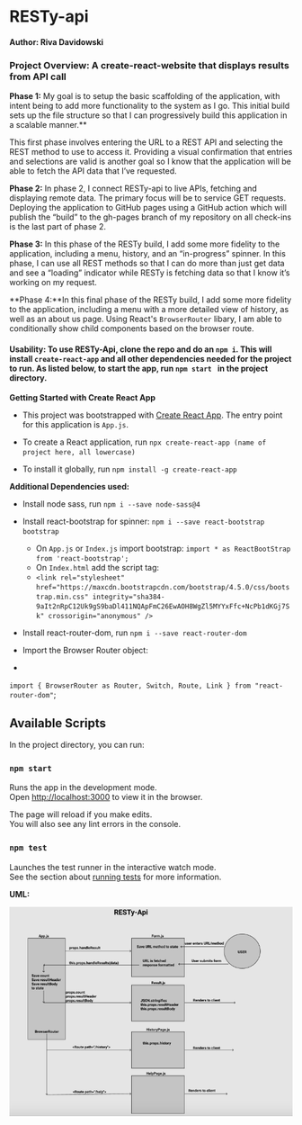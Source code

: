 # RESTy-api

#### Author: Riva Davidowski

### Project Overview: A create-react-website that displays results from API call

**Phase 1:** My goal is to setup the basic scaffolding of the application, with intent being to add more functionality to the system as I go. This initial build sets up the file structure so that I can progressively build this application in a scalable manner.**

This first phase involves entering the URL to a REST API and selecting the REST method to use to access it. Providing a visual confirmation that  entries and selections are valid is another goal so I know that the application will be able to fetch the API data that I’ve requested.

**Phase 2:** In phase 2, I connect RESTy-api to live APIs, fetching and displaying remote data. The primary focus will be to service GET requests. Deploying the application to GitHub pages using a GitHub action which will publish the “build” to the gh-pages branch of my repository on all check-ins is the last part of phase 2.

**Phase 3:** In this phase of the RESTy build, I add some more fidelity to the application, including a menu, history, and an “in-progress” spinner. In this phase, I can use all REST methods so that I can do more than just get data and see a “loading” indicator while RESTy is fetching data so that I know it’s working on my request.

**Phase 4:**In this final phase of the RESTy build, I add some more fidelity to the application, including a menu with a more detailed view of history, as well as an about us page. Using React's `BrowserRouter` libary, I am able to conditionally show child components based on the browser route.

#### Usability: To use RESTy-Api, clone the repo and do an `npm i`. This will install `create-react-app` and all other dependencies needed for the project to run. As listed below, to start the app, run `npm start ` in the project directory.

**Getting Started with Create React App**

- This project was bootstrapped with [Create React App](https://github.com/facebook/create-react-app). The entry point for this application is `App.js`.

- To create a React application, run `npx create-react-app (name of project here, all lowercase)`
- To install it globally, run `npm install -g create-react-app`

**Additional Dependencies used:**
- Install node sass, run `npm i --save node-sass@4`
- Install react-bootstrap for spinner: `npm i --save react-bootstrap bootstrap`
    - On `App.js` or `Index.js` import bootstrap: `import * as ReactBootStrap from 'react-bootstrap';`
    - On `Index.html` add the script tag: 
    - 
      `<link
    rel="stylesheet"
    href="https://maxcdn.bootstrapcdn.com/bootstrap/4.5.0/css/bootstrap.min.css"
    integrity="sha384-9aIt2nRpC12Uk9gS9baDl411NQApFmC26EwAOH8WgZl5MYYxFfc+NcPb1dKGj7Sk"
    crossorigin="anonymous"
  />`

- Install react-router-dom, run `npm i --save react-router-dom`
- Import the Browser Router object:
- 
`import {
  BrowserRouter as Router,
  Switch,
  Route,
  Link
} from "react-router-dom"`;


## Available Scripts

In the project directory, you can run:

### `npm start`

Runs the app in the development mode.\
Open [http://localhost:3000](http://localhost:3000) to view it in the browser.

The page will reload if you make edits.\
You will also see any lint errors in the console.

### `npm test`

Launches the test runner in the interactive watch mode.\
See the section about [running tests](https://facebook.github.io/create-react-app/docs/running-tests) for more information.

**UML:**

![uml](uml.png)

